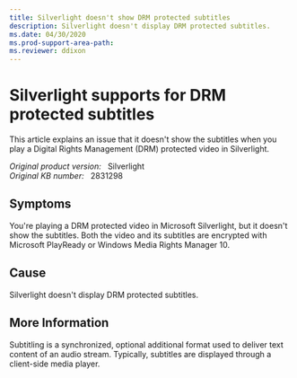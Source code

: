 ```yaml
---
title: Silverlight doesn't show DRM protected subtitles
description: Silverlight doesn't display DRM protected subtitles.
ms.date: 04/30/2020
ms.prod-support-area-path: 
ms.reviewer: ddixon
---
```

# Silverlight supports for DRM protected subtitles

This article explains an issue that it doesn't show the subtitles when you play a Digital Rights Management (DRM) protected video in Silverlight.

_Original product version:_ &nbsp; Silverlight  
_Original KB number:_ &nbsp; 2831298

## Symptoms

You're playing a DRM protected video in Microsoft Silverlight, but it doesn't show the subtitles. Both the video and its subtitles are encrypted with Microsoft PlayReady or Windows Media Rights Manager 10.

## Cause

Silverlight doesn't display DRM protected subtitles.

## More Information

Subtitling is a synchronized, optional additional format used to deliver text content of an audio stream. Typically, subtitles are displayed through a client-side media player.
